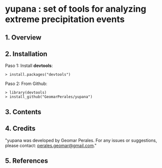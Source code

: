 # yupana : set of tools for analyzing extreme precipitation events

## 1. Overview


## 2. Installation

Paso 1: Install **devtools**:
```	
> install.packages("devtools")
```
Paso 2: From Github:
```	
> library(devtools)
> install_github("GeomarPerales/yupana")		
```
## 3. Contents


## 4. Credits

"yupana was developed by Geomar Perales. For any issues or suggestions, please contact: perales.geomar@gmail.com."


## 5. References


